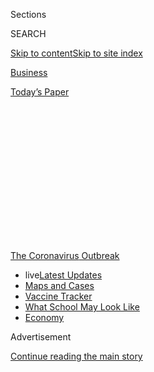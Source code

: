 <div id="app">

<div>

<div>

<div>

<div class="NYTAppHideMasthead css-1q2w90k e1suatyy0">

<div class="section css-ui9rw0 e1suatyy2">

<div class="css-eph4ug er09x8g0">

<div class="css-6n7j50">

</div>

<span class="css-1dv1kvn">Sections</span>

<div class="css-10488qs">

<span class="css-1dv1kvn">SEARCH</span>

</div>

[Skip to content](#site-content)[Skip to site
index](#site-index)

</div>

<div id="masthead-section-label" class="css-1wr3we4 eaxe0e00">

[Business](https://www.nytimes.com/section/business)

</div>

<div class="css-10698na e1huz5gh0">

</div>

</div>

<div id="masthead-bar-one" class="section hasLinks css-15hmgas e1csuq9d3">

<div class="css-uqyvli e1csuq9d0">

</div>

<div class="css-1uqjmks e1csuq9d1">

</div>

<div class="css-9e9ivx">

[](https://myaccount.nytimes.com/auth/login?response_type=cookie&client_id=vi)

</div>

<div class="css-1bvtpon e1csuq9d2">

[Today’s
Paper](https://www.nytimes.com/section/todayspaper)

</div>

</div>

</div>

</div>

<div data-aria-hidden="false">

<div id="site-content" data-role="main">

<div>

<div class="css-1aor85t" style="opacity:0.000000001;z-index:-1;visibility:hidden">

<div class="css-1hqnpie">

<div class="css-epjblv">

<span class="css-17xtcya">[Business](/section/business)</span><span class="css-x15j1o">|</span><span class="css-fwqvlz">The
‘Rocket Ship’ Economic Recovery Is
Crashing</span>

</div>

<div class="css-k008qs">

<div class="css-1iwv8en">

<span class="css-18z7m18"></span>

<div>

</div>

</div>

<span class="css-1n6z4y">https://nyti.ms/3gjreNs</span>

<div class="css-1705lsu">

<div class="css-4xjgmj">

<div class="css-4skfbu" data-role="toolbar" data-aria-label="Social Media Share buttons, Save button, and Comments Panel with current comment count" data-testid="share-tools">

  - 
  - 
  - 
  - 
    
    <div class="css-6n7j50">
    
    </div>

  - 

</div>

</div>

</div>

</div>

</div>

</div>

<div id="NYT_TOP_BANNER_REGION" class="css-13pd83m">

<div>

<div id="styln-prism-menu-1592847958612" class="section interactive-content interactive-size-medium css-1edisqu">

<div class="css-17ih8de interactive-body">

<div id="scroll-container" class="css-1gj85ro">

[<span class="styln-title-wrap"><span class="css-1pje3qr">The
Coronavirus</span><span class="css-1pje3qr">
Outbreak</span></span>](https://www.nytimes.com/news-event/coronavirus?action=click&pgtype=Article&state=default&region=TOP_BANNER&context=storylines_menu)

  - <span class="css-kqxiym" data-emphasize="true">live</span>[Latest
    Updates](https://www.nytimes.com/2020/08/01/world/coronavirus-covid-19.html?action=click&pgtype=Article&state=default&region=TOP_BANNER&context=storylines_menu)
  - [Maps and
    Cases](https://www.nytimes.com/interactive/2020/us/coronavirus-us-cases.html?action=click&pgtype=Article&state=default&region=TOP_BANNER&context=storylines_menu)
  - [Vaccine
    Tracker](https://www.nytimes.com/interactive/2020/science/coronavirus-vaccine-tracker.html?action=click&pgtype=Article&state=default&region=TOP_BANNER&context=storylines_menu)
  - [What School May Look
    Like](https://www.nytimes.com/interactive/2020/07/29/us/schools-reopening-coronavirus.html?action=click&pgtype=Article&state=default&region=TOP_BANNER&context=storylines_menu)
  - [Economy](https://www.nytimes.com/live/2020/07/31/business/stock-market-today-coronavirus?action=click&pgtype=Article&state=default&region=TOP_BANNER&context=storylines_menu)

</div>

</div>

</div>

</div>

</div>

<div id="top-wrapper" class="css-1sy8kpn">

<div id="top-slug" class="css-l9onyx">

Advertisement

</div>

[Continue reading the main
story](#after-top)

<div class="ad top-wrapper" style="text-align:center;height:100%;display:block;min-height:250px">

<div id="top" class="place-ad" data-position="top" data-size-key="top">

</div>

</div>

<div id="after-top">

</div>

</div>

<div>

<div id="sponsor-wrapper" class="css-1hyfx7x">

<div id="sponsor-slug" class="css-19vbshk">

Supported by

</div>

[Continue reading the main
story](#after-sponsor)

<div id="sponsor" class="ad sponsor-wrapper" style="text-align:center;height:100%;display:block">

</div>

<div id="after-sponsor">

</div>

</div>

<div class="css-186x18t">

</div>

<div class="css-1vkm6nb ehdk2mb0">

# The ‘Rocket Ship’ Economic Recovery Is Crashing

</div>

Real-time data suggest a quick resurgence of business activity is
leveling off nationally — and reversing in states like Arizona and
Texas.

<div class="css-79elbk" data-testid="photoviewer-wrapper">

<div class="css-z3e15g" data-testid="photoviewer-wrapper-hidden">

</div>

<div class="css-1a48zt4 ehw59r15" data-testid="photoviewer-children">

![<span class="css-16f3y1r e13ogyst0" data-aria-hidden="true">President
Trump and his top advisers are projecting a strong economic rebound this
year, but data from states that have reopened suggest a more halting
rebound as the virus
persists.</span><span class="css-cnj6d5 e1z0qqy90" itemprop="copyrightHolder"><span class="css-1ly73wi e1tej78p0">Credit...</span><span><span>Erin
Schaff/The New York
Times</span></span></span>](https://static01.nyt.com/images/2020/05/31/business/31DC-Virus-Econ-01/merlin_172963488_0429aa37-1675-4122-a1a1-93a8415bdd68-articleLarge.jpg?quality=75&auto=webp&disable=upscale)

</div>

</div>

<div class="css-18e8msd">

<div class="css-pdw9fk epjyd6m0">

<div class="css-1txwxcy ey68jwv0" data-aria-hidden="true">

[![Jim
Tankersley](https://static01.nyt.com/images/2018/10/19/multimedia/author-jim-tankersley/author-jim-tankersley-thumbLarge.png
"Jim Tankersley")](https://www.nytimes.com/by/jim-tankersley)[![Ben
Casselman](https://static01.nyt.com/images/2018/11/09/multimedia/author-ben-casselman/author-ben-casselman-thumbLarge.png
"Ben Casselman")](https://www.nytimes.com/by/ben-casselman)

</div>

<div class="css-1baulvz">

By [<span class="css-1baulvz" itemprop="name">Jim
Tankersley</span>](https://www.nytimes.com/by/jim-tankersley) and
[<span class="css-1baulvz last-byline" itemprop="name">Ben
Casselman</span>](https://www.nytimes.com/by/ben-casselman)

</div>

</div>

  - 
    
    <div class="css-ld3wwf e16638kd2">
    
    July 1,
    2020
    
    </div>

  - 
    
    <div class="css-4xjgmj">
    
    <div class="css-d8bdto" data-role="toolbar" data-aria-label="Social Media Share buttons, Save button, and Comments Panel with current comment count" data-testid="share-tools">
    
      - 
      - 
      - 
      - 
        
        <div class="css-6n7j50">
        
        </div>
    
      - 
    
    </div>
    
    </div>

</div>

</div>

<div class="section meteredContent css-1r7ky0e" name="articleBody" itemprop="articleBody">

<div class="css-1fanzo5 StoryBodyCompanionColumn">

<div class="css-53u6y8">

The nascent restart of America’s economy has begun to stall as a surge
in new coronavirus cases dampens consumer and business activity across
states like Florida, Texas and Arizona.

After weeks of a pandemic-induced contraction, the economy had begun
rebounding faster than many economists expected from mid-April into
June, as infection rates stabilized or fell across much of the country
and the federal government injected trillions of dollars in the economy.
States began to reopen, shoppers increased their spending and employers
started to hire back furloughed workers.

But there were signs in late May and early June that the pace of
recovery was beginning to slow, even before [another wave of
infections](https://www.nytimes.com/interactive/2020/us/coronavirus-us-cases.html)
swept through states that had moved quickly to ease limits on public
gatherings. In recent weeks, as that wave intensified, real-time
economic data began to show the economy moving backward as rising
infection fears spooked consumers.

The national jobs report, scheduled to be released on Thursday by the
Labor Department, is expected to obscure that reversal. Forecasters
expect the report, drawn from data compiled in the middle of the month,
to show the economy added about three million jobs in June. That would
represent progress, but nowhere close to victory against the [more
than 20 million
jobs](https://www.nytimes.com/interactive/2020/05/08/business/economy/april-jobs-report.html)
shed at the trough of the recession.

</div>

</div>

<div class="css-1fanzo5 StoryBodyCompanionColumn">

<div class="css-53u6y8">

Recent detailed data tell a more sobering story. New job postings on the
employment platform ZipRecruiter fell in June after rising sharply in
May. Data on small business openings and employment from Homebase, which
provides scheduling and time tracking software for businesses, show that
small business employment and openings worsened over the past week,
after plateauing for much of June. The Homebase data showed a nearly 40
percent improvement for small business activity in May; across all of
June, that fell to 6 percent.

States suffering infection surges, [like
Texas](https://www.nytimes.com/2020/06/25/business/economy/texas-economy-oil-coronavirus.html),
began to see layoffs and business closings even before officials moved
to reimpose some restrictions on economic activity, such as closing
bars.

Foot traffic to retailers and other businesses declined in the third
week of June in Houston, Orlando, Jacksonville, Phoenix and other large
cities across the southern states where infections have spiked,
according to an analysis of Safegraph.com data by researchers at the
[American Enterprise Institute in
Washington](https://www.aei.org/wp-content/uploads/2020/06/Nowcast-Reopening-of-Metro-Area-Economies-week-25-FINAL.pdf).
Data from 40 million households compiled by the financial firm Commerce
Signals shows that after weeks of improvement, credit and debit card
spending declined at the end of May across most
states.

<div id="NYT_MAIN_CONTENT_1_REGION" class="css-9tf9ac">

<div>

<div id="styln-covid-updates-markets" class="section interactive-content interactive-size-medium css-1ftcdic">

<div class="css-17ih8de interactive-body">

<div id="styln-briefing-block">

<div class="briefing-block-header-section">

# [Latest Updates: Economy](https://www.nytimes.com/live/2020/07/31/business/stock-market-today-coronavirus?action=click&pgtype=Article&state=default&region=MAIN_CONTENT_1&context=storylines_live_updates)

</div>

<div class="briefing-block-lb-items">

<div class="briefing-block-update-time">

[20h
ago](https://www.nytimes.com/live/2020/07/31/business/stock-market-today-coronavirus?action=click&pgtype=Article&state=default&region=MAIN_CONTENT_1&context=storylines_live_updates#kodaks-chief-executive-was-given-stock-options-then-the-share-price-spiked-1000-percent)

</div>

<div>

[Kodak’s chief executive was given stock options. Then the share price
spiked 1,000
percent.](https://www.nytimes.com/live/2020/07/31/business/stock-market-today-coronavirus?action=click&pgtype=Article&state=default&region=MAIN_CONTENT_1&context=storylines_live_updates#kodaks-chief-executive-was-given-stock-options-then-the-share-price-spiked-1000-percent)

</div>

<div class="briefing-block-update-time">

[23h
ago](https://www.nytimes.com/live/2020/07/31/business/stock-market-today-coronavirus?action=click&pgtype=Article&state=default&region=MAIN_CONTENT_1&context=storylines_live_updates#fitch-ratings-downgrades-its-outlook-on-us-debt)

</div>

<div>

[Fitch Ratings downgrades its outlook on U.S.
debt.](https://www.nytimes.com/live/2020/07/31/business/stock-market-today-coronavirus?action=click&pgtype=Article&state=default&region=MAIN_CONTENT_1&context=storylines_live_updates#fitch-ratings-downgrades-its-outlook-on-us-debt)

</div>

<div class="briefing-block-update-time">

[30h
ago](https://www.nytimes.com/live/2020/07/31/business/stock-market-today-coronavirus?action=click&pgtype=Article&state=default&region=MAIN_CONTENT_1&context=storylines_live_updates#us-sanctions-more-chinese-officials-over-human-rights-violations-as-tensions-flare)

</div>

<div>

[U.S. sanctions more Chinese officials over human rights violations as
tensions
flare](https://www.nytimes.com/live/2020/07/31/business/stock-market-today-coronavirus?action=click&pgtype=Article&state=default&region=MAIN_CONTENT_1&context=storylines_live_updates#us-sanctions-more-chinese-officials-over-human-rights-violations-as-tensions-flare)

</div>

</div>

<div class="briefing-block-footer">

<div class="briefing-block-footer-meta">

[See more
updates](https://www.nytimes.com/live/2020/07/31/business/stock-market-today-coronavirus?action=click&pgtype=Article&state=default&region=MAIN_CONTENT_1&context=storylines_live_updates)

</div>

<div class="briefing-block-briefinglinks">

<span>More live coverage:</span>
[Global](https://www.nytimes.com/2020/08/01/world/coronavirus-covid-19.html?action=click&pgtype=Article&state=default&region=MAIN_CONTENT_1&context=storylines_live_updates)

</div>

</div>

</div>

</div>

</div>

</div>

</div>

That is a pattern economists have been dreading, and a departure from
the [“rocket ship”](https://www.youtube.com/watch?v=PVI0yw5olOQ)
recovery that President Trump promised in June. Federal Reserve
officials have warned publicly that recovery appears perilous and highly
dependent on public health. “The path forward for the economy is
extraordinarily uncertain and will depend in large part on our success
in containing the virus,” Fed Chair Jerome H. Powell
[told](https://www.nytimes.com/2020/06/30/us/politics/mnuchin-powell-congress-economic-recovery.html)
a House committee on Tuesday. “A full recovery is unlikely until people
are confident that it is safe to re-engage in a broad range of
activities.”

The next few months of recovery could be rocky even if the current
infection surge abates. [Job losses have
slowed](https://www.nytimes.com/2020/06/18/business/economy/coronavirus-unemployment-claims.html)
but remain at levels higher than in any previous recession, and a
growing share of workers now report they have been laid off permanently,
rather than temporarily furloughed. A significant share of small
businesses have still not reopened, even as states increasingly lift
restrictions on their operations, suggesting some of them may be
shuttered for good. By many measures, business activity and employment
remains down by a quarter or more from pre-crisis levels.

</div>

</div>

<div class="css-1fanzo5 StoryBodyCompanionColumn">

<div class="css-53u6y8">

Child care constraints are keeping many workers, particularly Black and
Hispanic women, from returning to work, according to weekly census
survey data analyzed by Ernie Tedeschi, an economist at Evercore ISI.

Some economists say the slowdown was predictable — and a natural
reaction to Americans attempting to rush back toward normalcy before the
virus was under control.

When it comes to the recovery, “the virus is the boss, not the governor,
not the mayor, not the president,” said Austan Goolsbee, a former top
economist for President Barack Obama and the author [of a recent
study](https://bfi.uchicago.edu/working-paper/2020-80/) that found fear
of infection — and not government lockdown policies — drove nearly all
of the contraction in economic activity this spring.

Mr. Goolsbee, who is a professor at the University of Chicago’s Booth
School of Business, and his colleague Chad Syverson used cellular phone
records to track visits to businesses during the pandemic.

The research found that just over one-tenth of the drop was attributable
to lockdowns themselves, a share that held constant as areas began to
lift restrictions in May. The authors say that suggests that if
infections accelerate, public officials will not be able to avoid
another economic shock simply by refusing to shut down activity.
Consumers will make that decision for them.

When cases of the virus first began rising earlier this year, many
economists hoped that, with the right set of policies, the United States
could avoid most long-term economic damage. The idea was that by
providing trillions of dollars in support for households and businesses,
the federal government could, in effect, keep the economy in stasis
until the health crisis had passed.

There are signs that those efforts were at least partly successful.
Nearly a third of the people who lost jobs during the pandemic have
already returned to work, according to [a poll conducted for The New
York Times](https://www.surveymonkey.com/curiosity/nyt-june-2020-cci/)
in early June by the online research platform SurveyMonkey. Another
quarter expected to return to their old jobs within the next month.

</div>

</div>

<div class="css-1fanzo5 StoryBodyCompanionColumn">

<div class="css-53u6y8">

But that still leaves close to half of all those who have lost jobs
still out of work, with no immediate prospects for a return. That group
is disproportionately Black and Hispanic, and concentrated in low-wage
service industries, the survey found. Perhaps unsurprisingly, those
respondents are far less sanguine about the direction of the economy
than Americans overall.

“How can we have a recovery when millions of people are now permanently
unemployed?” asked John Singh, a survey respondent in Los Angeles. “How
can we have an economy when big companies have just thrown in the
towel?”

Mr. Singh’s husband was furloughed from his job at a large corporation,
but returned to work — from home — this week. The break was a loss of
income, but not a major career disruption.

It is a different story for Mr. Singh. He runs a small public relations
agency — he is the only full-time employee — and his main client is in
film distribution. When theaters shut down in mid-March, his revenue
dried up overnight. With theaters expected to be among the last
industries to return to normal, he doesn’t expect his business to bounce
back anytime soon.

The Homebase data suggest a yawning divide in the experiences of
businesses that never closed for the pandemic and those that shut down
as it began to spread. Employee hours and total number of employees are
running just above pre-crisis levels at retailers that never closed. But
many businesses have not reopened, which Homebase officials said in a
report this week could be a sign that as many as 20 percent of all small
businesses will permanently close amid the crisis.

“For many of our business owners, it doesn’t yet make sense to open at
the level of customer demand they’re seeing,” said Ray Sandza, vice
president of data and analytics at Homebase.

Data from Kronos, which provides time-management software and related
services, tells a similar story. The number of shifts worked by the
company’s roughly 30,000 U.S. customers have rebounded strongly since
mid-April but remain down 15 percent compared to before the crisis. Now
the pace of growth has slowed in Georgia and some other early-reopening
states, and the number of shifts worked has fallen outright in South
Carolina and Florida since the beginning of June.

</div>

</div>

<div class="css-1fanzo5 StoryBodyCompanionColumn">

<div class="css-53u6y8">

“We bounced off the bottom, and it was a sharp bounce off the bottom,”
said Dave Gilbertson, vice president of strategy and operations at
Kronos. “Now is going to be what really proves out the full pace of the
recovery, and it’s going to take longer.”

Several factors could complicate that next phase. For one, many day care
centers remain closed or limited, restricting some parents’ ability to
return to work. “I don’t see how parents get back to work in a
meaningful way if their kids can’t be in day care or back in school,”
said Melissa S. Kearney, a University of Maryland economist who directs
the Aspen Institute’s Economic Strategy Group. “Figuring out how to make
that happen needs to be at the top of the list.”

Ms. Kearney warned in a report with several co-authors in June that the
recovery could stall if Congress fails to maintain the support for
people and businesses that has helped buoy consumer spending. Senators
are poised to leave Washington this week, returning in mid-July, with
negotiations on a new economic aid bill still in their early stages.

Nathaniel Popper contributed reporting.

</div>

</div>

</div>

<div>

</div>

<div>

</div>

<div>

</div>

<div>

<div id="bottom-wrapper" class="css-1ede5it">

<div id="bottom-slug" class="css-l9onyx">

Advertisement

</div>

[Continue reading the main
story](#after-bottom)

<div id="bottom" class="ad bottom-wrapper" style="text-align:center;height:100%;display:block;min-height:90px">

</div>

<div id="after-bottom">

</div>

</div>

</div>

</div>

</div>

## Site Index

<div>

</div>

## Site Information Navigation

  - [© <span>2020</span> <span>The New York Times
    Company</span>](https://help.nytimes.com/hc/en-us/articles/115014792127-Copyright-notice)

<!-- end list -->

  - [NYTCo](https://www.nytco.com/)
  - [Contact
    Us](https://help.nytimes.com/hc/en-us/articles/115015385887-Contact-Us)
  - [Work with us](https://www.nytco.com/careers/)
  - [Advertise](https://nytmediakit.com/)
  - [T Brand Studio](http://www.tbrandstudio.com/)
  - [Your Ad
    Choices](https://www.nytimes.com/privacy/cookie-policy#how-do-i-manage-trackers)
  - [Privacy](https://www.nytimes.com/privacy)
  - [Terms of
    Service](https://help.nytimes.com/hc/en-us/articles/115014893428-Terms-of-service)
  - [Terms of
    Sale](https://help.nytimes.com/hc/en-us/articles/115014893968-Terms-of-sale)
  - [Site
    Map](https://spiderbites.nytimes.com)
  - [Help](https://help.nytimes.com/hc/en-us)
  - [Subscriptions](https://www.nytimes.com/subscription?campaignId=37WXW)

</div>

</div>

</div>

</div>
